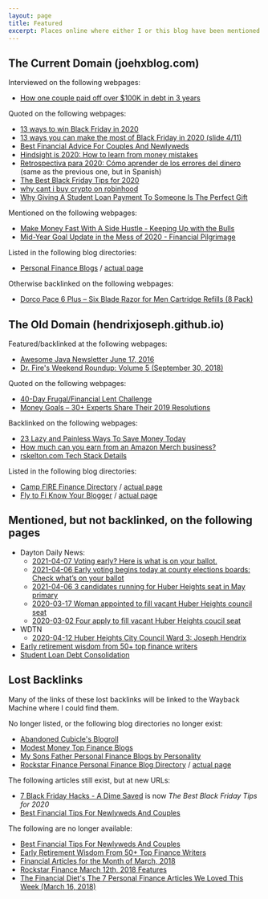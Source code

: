 ```yaml
---
layout: page
title: Featured
excerpt: Places online where either I or this blog have been mentioned or linked.
---
```


## The Current Domain (joehxblog.com)

Interviewed on the following webpages:

* [How one couple paid off over $100K in debt in 3 years](https://www.finder.com/couple-paid-off-100k-debt-side-hustles)

Quoted on the following webpages:

* [13 ways to win Black Friday in 2020](https://mediafeed.org/13-ways-to-win-black-friday-in-2020/)
* [13 ways you can make the most of Black Friday in 2020 (slide 4/11)](https://www.msn.com/en-us/money/personalfinance/13-ways-you-can-make-the-best-of-black-friday-in-2020/ss-BB1aWxon?ocid=st#image=4)
* [Best Financial Advice For Couples And Newlyweds](https://mostlyfinance.com/best-financial-advice-for-couples-and-newlyweds/)
* [Hindsight is 2020: How to learn from money mistakes](https://www.consolidatedcredit.org/financial-news/hindsight-is-2020-how-to-learn-from-money-mistakes/#joehxblog)
* [Retrospectiva para 2020: Cómo aprender de los errores del dinero](https://www.consolidatedcredit.org/es/notas-financieras/retrospectiva-para-2020-como-aprender-de-los-errores-del-dinero/#joehxblog) (same as the previous one, but in Spanish)
* [The Best Black Friday Tips for 2020](https://adimesaved.com/best-black-friday-tips)
* [why cant i buy crypto on robinhood](https://themillennialmirror.com/trends/why-cant-i-buy-crypto-on-robinhood/)
* [Why Giving A Student Loan Payment To Someone Is The Perfect Gift](https://blog.pillar.app/blog/why-giving-a-student-loan-payment-to-someone-is-the-perfect-gift)

Mentioned on the following webpages:

* [Make Money Fast With A Side Hustle - Keeping Up with the Bulls](https://www.keepingupwiththebulls.com/introduction-to-side-hustles/)
* [Mid-Year Goal Update in the Mess of 2020 - Financial Pilgrimage](https://www.financialpilgrimage.com/mid-year-goal-update/)

Listed in the following blog directories:

* [Personal Finance Blogs](https://personalfinanceblogs.com/directory/)  / [actual page](https://personalfinanceblogs.com/blogs/joehx-blog/)

Otherwise backlinked on the following webpages:

* [Dorco Pace 6 Plus – Six Blade Razor for Men Cartridge Refills (8 Pack)](https://www.techpersonalcare.com/dorco-pace-6-plus-six-blade-razor-for-men-cartridge-refills-8-pac/)

## The Old Domain (hendrixjoseph.github.io)

Featured/backlinked at the following webpages:

* [Awesome Java Newsletter June 17, 2016](https://java.libhunt.com/newsletter/5)
* [Dr. Fire's Weekend Roundup: Volume 5 (September 30, 2018)](http://drfire.co.uk/weekend-roundup-volume-5/)

Quoted on the following webpages:

* [40-Day Frugal/Financial Lent Challenge](http://99to1percent.com/40-day-frugal-financial-lent/)
* [Money Goals – 30+ Experts Share Their 2019 Resolutions](https://wealthynickel.com/money-goals/)

Backlinked on the following webpages:

* [23 Lazy and Painless Ways To Save Money Today](https://www.richmiser.com/ways-to-save-money/)
* [How much can you earn from an Amazon Merch business?](https://www.nichepursuits.com/merch-informer-review/#How_much_can_you_earn_from_an_Amazon_Merch_business)
* [rskelton.com Tech Stack Details](https://rskelton.com/rskelton-tech-stack/)

Listed in the following blog directories:

* [Camp FIRE Finance Directory](https://www.campfirefinance.com/directory/) / [actual page](https://www.campfirefinance.com/directory/joes-github-blog/)
* [Fly to Fi Know Your Blogger](https://flytofi.com/know-your-blogger/) / [actual page](https://flytofi.com/know-your-blogger-joes-github-blog/)

## Mentioned, but not backlinked, on the following pages

* Dayton Daily News:
  * [2021-04-07 Voting early? Here is what is on your ballot.](https://www.daytondailynews.com/elections/voting-early-here-is-what-is-on-your-ballot/37UXGQLKN5CMXBUDK5JTXRPFAU/)
  * [2021-04-06 Early voting begins today at county elections boards: Check what’s on your ballot](https://www.daytondailynews.com/local/early-voting-begins-today-at-county-elections-boards-check-whats-on-your-ballot/YYCQPJYVF5BBBMGGRMCGB4IIJQ/)
  * [2021-04-06 3 candidates running for Huber Heights seat in May primary](https://www.daytondailynews.com/local/three-candidates-running-for-huber-heights-seat-in-may-primary/Z7AQJ7A7MVDYNAGESCC5GBDJII/)  
  * [2020-03-17 Woman appointed to fill vacant Huber Heights council seat](https://www.daytondailynews.com/news/local/woman-appointed-fill-vacant-huber-heights-council-seat/VudL4nHGyeNI5MxPB4ALBO/)
  * [2020-03-02 Four apply to fill vacant Huber Heights coucil seat](https://www.daytondailynews.com/news/local/four-apply-fill-vacant-huber-heights-coucil-seat/wIvah80DXNsXVSAeTiAfOJ/)
* WDTN
  * [2020-04-12 Huber Heights City Council Ward 3: Joseph Hendrix](https://www.wdtn.com/news/yleh-candidate-profiles/huber-heights-city-council-ward-3-joseph-hendrix/)
* [Early retirement wisdom from 50+ top finance writers](https://www.theladders.com/career-advice/early-retirement-wisdom-from-50-top-finance-writers)
* [Student Loan Debt Consolidation](https://www.consolidatedcredit.org/student-loan-debt-consolidation/)

## Lost Backlinks

Many of the links of these lost backlinks will be linked to the Wayback Machine where I could find them.

No longer listed, or the following blog directories no longer exist:

* [Abandoned Cubicle's Blogroll](https://web.archive.org/web/20190715155533/https://www.abandonedcubicle.com/blogroll/)
* [Modest Money Top Finance Blogs](https://www.modestmoney.com/top-finance-blogs/)
* [My Sons Father Personal Finance Blogs by Personality](https://web.archive.org/web/20181113063540/http://www.mysonsfather.com/personal-finance-by-personality/)
* [Rockstar Finance Personal Finance Blog Directory](https://directory.rockstarfinance.com/personal-finance-blogs/) / [actual page](https://directory.rockstarfinance.com/blogs/1988/Joes-GitHub-Blog)

The following articles still exist, but at new URLs:

* [7 Black Friday Hacks - A Dime Saved](https://web.archive.org/web/20200928011400/https://adimesaved.com/7-black-friday-hacks) is now *The Best Black Friday Tips for 2020*
* [Best Financial Tips For Newlyweds And Couples](https://web.archive.org/web/20190617162025/https://moneypedals.com/best-financial-advice-for-newlyweds-and-couples/)

The following are no longer available:

* [Best Financial Tips For Newlyweds And Couples](https://themoneymix.com/best-financial-advice-for-newlyweds-and-couples/)
* [Early Retirement Wisdom From 50+ Top Finance Writers](https://themoneymix.com/early-retirement/)
* [Financial Articles for the Month of March, 2018](https://web.archive.org/web/20181114213556/https://www.rooscpa.com/financial-articles/)
* [Rockstar Finance March 12th, 2018 Features](https://rockstarfinance.com/mar-12th-2018/)
* [The Financial Diet's The 7 Personal Finance Articles We Loved This Week (March 16, 2018)](https://web.archive.org/web/20181114213603/https://thefinancialdiet.com/the-7-personal-finance-articles-we-loved-this-week-2/)